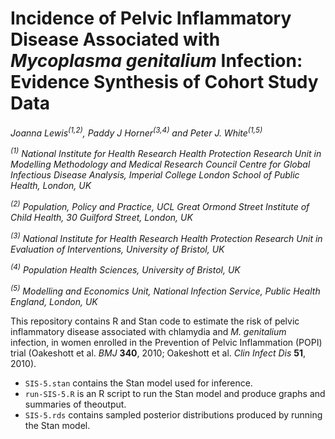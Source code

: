 # Incidence of Pelvic Inflammatory Disease Associated with _Mycoplasma genitalium_ Infection: Evidence Synthesis of Cohort Study Data

_Joanna Lewis<sup>(1,2)</sup>, Paddy J Horner<sup>(3,4)</sup> and Peter J. White<sup>(1,5)</sup>_

_<sup>(1)</sup> National Institute for Health Research Health Protection Research Unit in Modelling Methodology and Medical Research Council Centre for Global Infectious Disease Analysis, Imperial College London School of Public Health, London, UK_

_<sup>(2)</sup> Population, Policy and Practice, UCL Great Ormond Street Institute of Child Health, 30 Guilford Street, London, UK_

_<sup>(3)</sup> National Institute for Health Research Health Protection Research Unit in Evaluation of Interventions, University of Bristol, UK_

_<sup>(4)</sup> Population Health Sciences, University of Bristol, UK_

_<sup>(5)</sup> Modelling and Economics Unit, National Infection Service, Public Health England, London, UK_

This repository contains R and Stan code to estimate the risk of pelvic inflammatory disease associated with chlamydia and _M. genitalium_ infection, in women enrolled in the Prevention of Pelvic Inflammation (POPI) trial (Oakeshott et al. _BMJ_ **340**, 2010; Oakeshott et al. _Clin Infect Dis_ **51**, 2010).

* `SIS-5.stan` contains the Stan model used for inference.
* `run-SIS-5.R` is an R script to run the Stan model and produce graphs and summaries of theoutput.
* `SIS-5.rds` contains sampled posterior distributions produced by running the Stan model.
